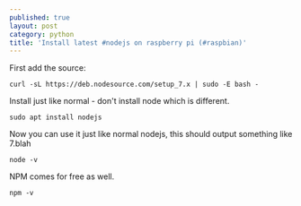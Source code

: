 ```yaml
---
published: true
layout: post
category: python
title: 'Install latest #nodejs on raspberry pi (#raspbian)'
---
```

First add the source:

`curl -sL https://deb.nodesource.com/setup_7.x | sudo -E bash -`

Install just like normal - don't install node which is different.

`sudo apt install nodejs`

Now you can use it just like normal nodejs, this should output something like 7.blah

`node -v`

NPM comes for free as well.

`npm -v`